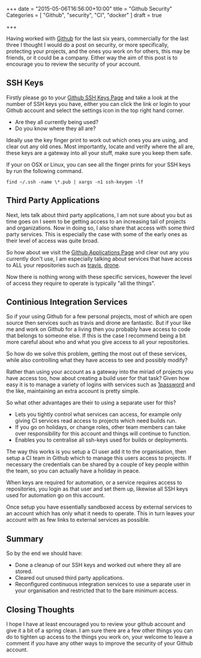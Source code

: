 +++
date = "2015-05-06T16:56:00+10:00"
title = "Github Security"
Categories = [ "Github", "security", "CI", "docker" ]
draft = true

+++

Having worked with [Github](https://github.com) for the last six years, commercially for the last three I thought I would do a post on security, or more specifically, protecting your projects, and the ones you work on for others, this may be friends, or it could be a company. Either way the aim of this post is to encourage you to review the security of your account.

## SSH Keys

Firstly please go to your [Github SSH Keys Page](https://github.com/settings/ssh) and take a look at the number of SSH keys you have, either you can click the link or login to your Github account and select the settings icon in the top right hand corner.

* Are they all currently being used? 
* Do you know where they all are?

Ideally use the key finger print to work out which ones you are using, and clear out any old ones. Most importantly, locate and verify where the all are, these keys are a gateway into all your stuff, make sure you keep them safe.

If your on OSX or Linux, you can see all the finger prints for your SSH keys by run the following command.

```
find ~/.ssh -name \*.pub | xargs -n1 ssh-keygen -lf
```

## Third Party Applications

Next, lets talk about third party applications, I am not sure about you but as time goes on I seem to be getting access to an increasing tail of projects and organizations. Now in doing so, I also share that access with some third party services. This is especially the case with some of the early ones as their level of access was quite broad.

So how about we visit the [Github Applications Page](https://github.com/settings/applications) and clear out any you currently don't use, I am especially talking about services that have access to ALL your repositories such as [travis](https://travis-ci.org/), [drone](https://drone.io/).

Now there is nothing wrong with these specific services, however the level of access they require to operate is typically "all the things".

## Continious Integration Services

So if your using Github for a few personal projects, most of which are open source then services such as travis and drone are fantastic. But if your like me and work on Github for a living then you probably have access to code that belongs to someone else. If this is the case I recommend being a bit more careful about who and what you give access to all your repositories.

So how do we solve this problem, getting the most out of these services, while also controlling what they have access to see and possibly modify?

Rather than using your account as a gateway into the miriad of projects you have access too, how about creating a build user for that task? Given how easy it is to manage a variety of logins with services such as [1password](https://agilebits.com/onepassword) and the like, maintaining an extra account is pretty simple.

So what other advantages are their to using a separate user for this?

* Lets you tightly control what services can access, for example only giving CI services read access to projects which need builds run. 
* If you go on holidays, or change roles, other team members can take over responsibility for this account and things will continue to function.
* Enables you to centralise all ssh-keys used for builds or deployments.

The way this works is you setup a CI user add it to the organisation, then setup a CI team in Github which to manage this users access to projects. If necessary the credentials can be shared by a couple of key people within the team, so you can actually have a holiday in peace.

When keys are required for automation, or a service requires access to repositories, you login as that user and set them up, likewise all SSH keys used for automation go on this account.

Once setup you have essentially sandboxed access by external services to an account which has only what it needs to operate. This in turn leaves your account with as few links to external services as possible.

## Summary

So by the end we should have:

* Done a cleanup of our SSH keys and worked out where they all are stored.
* Cleared out unused third party applications.
* Reconfigured continuous integration services to use a separate user in your organisation and restricted that to the bare minimum access.

## Closing Thoughts

I hope I have at least encouraged you to review your github account and give it a bit of a spring clean. I am sure there are a few other things you can do to tighten up access to the things you work on, your welcome to leave a comment if you have any other ways to improve the security of your Github account.
